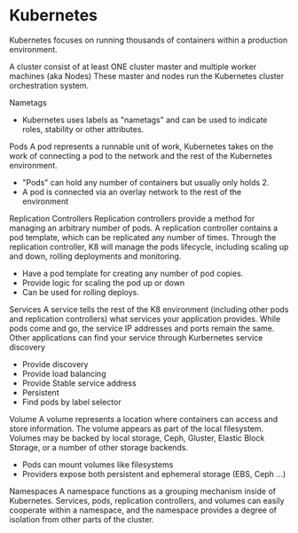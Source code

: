 # Kubernetes

Kubernetes focuses on running thousands of containers within a production environment.

A cluster consist of at least ONE cluster master and multiple worker machines (aka Nodes)
These master and nodes run the Kubernetes cluster orchestration system.

Nametags
- Kubernetes uses labels as "nametags" and can be used to indicate roles, stability or other attributes.

Pods
A pod represents a runnable unit of work, Kubernetes takes on the work of connecting a pod to the network and the rest of the Kubernetes environment.
- "Pods" can hold any number of containers but usually only holds 2.
- A pod is connected via an overlay network to the rest of the environment

Replication Controllers
Replication controllers provide a method for managing an arbitrary number of pods. A replication controller contains a pod template, which can be replicated any number of times. Through the replication controller, K8 will manage the pods lifecycle, including scaling up and down, rolling deployments and monitoring.
- Have a pod template for creating any number of pod copies.
- Provide logic for scaling the pod up or down
- Can be used for rolling deploys.

Services
A service tells the rest of the K8 environment (including other pods and replication controllers) what services your application provides. While pods come and go, the service IP addresses and ports remain the same. Other applications can find your service through Kurbernetes service discovery
- Provide discovery
- Provide load balancing
- Provide Stable service address
- Persistent
- Find pods by label selector

Volume
A volume represents a location where containers can access and store information. The volume appears as part of the local filesystem. Volumes may be backed by local storage, Ceph, Gluster, Elastic Block Storage, or a number of other storage backends.
- Pods can mount volumes like filesystems
- Providers expose both persistent and ephemeral storage (EBS, Ceph ...)

Namespaces
A namespace functions as a grouping mechanism inside of Kubernetes. Services, pods, replication controllers, and volumes can easily cooperate within a namespace, and the namespace provides a degree of isolation from other parts of the cluster.

